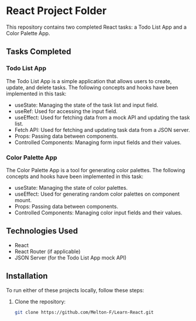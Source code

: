 # React Project Folder

This repository contains two completed React tasks: a Todo List App and a Color Palette App.

## Tasks Completed

### Todo List App

The Todo List App is a simple application that allows users to create, update, and delete tasks. The following concepts and hooks have been implemented in this task:

- useState: Managing the state of the task list and input field.
- useRef: Used for accessing the input field.
- useEffect: Used for fetching data from a mock API and updating the task list.
- Fetch API: Used for fetching and updating task data from a JSON server.
- Props: Passing data between components.
- Controlled Components: Managing form input fields and their values.

### Color Palette App

The Color Palette App is a tool for generating color palettes. The following concepts and hooks have been implemented in this task:

- useState: Managing the state of color palettes.
- useEffect: Used for generating random color palettes on component mount.
- Props: Passing data between components.
- Controlled Components: Managing color input fields and their values.

## Technologies Used

- React
- React Router (if applicable)
- JSON Server (for the Todo List App mock API)

## Installation

To run either of these projects locally, follow these steps:

1. Clone the repository:
   ```bash
   git clone https://github.com/Melton-F/Learn-React.git
